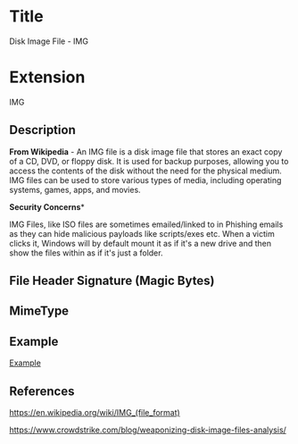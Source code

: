 # Title

Disk Image File - IMG

# Extension

IMG

## Description

**From Wikipedia** - An IMG file is a disk image file that stores an exact copy of a CD, DVD, or floppy disk. It is used for backup purposes, allowing you to access the contents of the disk without the need for the physical medium. IMG files can be used to store various types of media, including operating systems, games, apps, and movies.


**Security Concerns***

IMG Files, like ISO files are sometimes emailed/linked to in Phishing emails as they can hide malicious payloads like scripts/exes etc. When a victim clicks it, Windows will by default mount it as if it's a new drive and then show the files within as if it's just a folder.

## File Header Signature (Magic Bytes)



## MimeType


## Example

[Example](../../../FileExamples/raw/main/ExampleFiles/example.img)

## References

https://en.wikipedia.org/wiki/IMG_(file_format)

https://www.crowdstrike.com/blog/weaponizing-disk-image-files-analysis/



